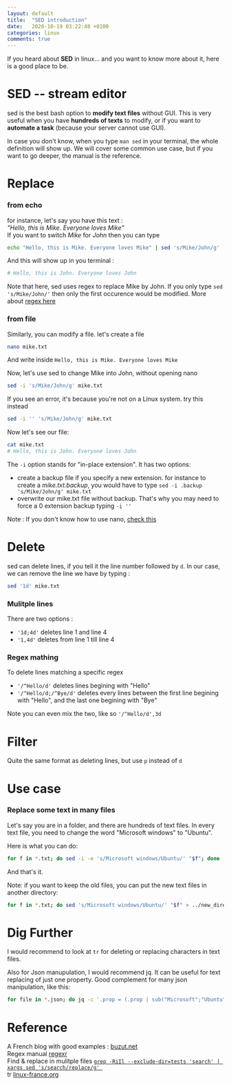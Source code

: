 ```yaml
---
layout: default
title:  "SED introduction"
date:   2020-10-19 03:22:48 +0100
categories: linux
comments: true
---
```


If you heard about  **SED** in linux... and you want to know more about it, here is a good place to be.  



# SED -- stream editor

sed is the best bash option to **modify text files** without GUI. This is very useful when you have **hundreds of texts** to modify, or if you want to **automate a task** (because your server cannot use GUI).

In case you don't know, when you type `man sed` in your terminal, the whole definition will show up. We will cover some common use case, but if you want to go deeper, the manual is the reference.

# Replace

### from echo
for instance, let's say you have this text :  
_"Hello, this is Mike. Everyone loves Mike"_  
If you want to switch _Mike_ for _John_ then you can type
```bash
echo "Hello, this is Mike. Everyone loves Mike" | sed 's/Mike/John/g'
```
And this will show up in you terminal :  
```bash
# Hello, this is John. Everyone loves John
```

Note that here, sed uses regex to replace Mike by John. If you only type `sed 's/Mike/John/'` then only the first occurence would be modified. More about [regex here](https://regexr.com/)

### from file
Similarly, you can modify a file. let's create a file
```bash
nano mike.txt
```
And write inside `Hello, this is Mike. Everyone loves Mike`  

Now, let's use sed to change Mike into John, without opening nano
```bash
sed -i 's/Mike/John/g' mike.txt
```
If you see an error, it's because you're not on a Linux system. try this instead
```bash
sed -i '' 's/Mike/John/g' mike.txt
```

Now let's see our file:
```bash
cat mike.txt
# Hello, this is John. Everyone loves John
```

The `-i` option stands for "in-place extension". It has two options:
- create a backup file if you specify a new extension. for instance to create a _mike.txt.backup_, you would have to type `sed -i .backup 's/Mike/John/g' mike.txt`
- overwrite our mike.txt file without backup. That's why you may need to force a 0 extension backup typing `-i ''`


Note : If you don't know how to use nano, [check this](https://kb.iu.edu/d/aeug)


# Delete

sed can delete lines, if you tell it the line number followed by `d`. In our case, we can remove the line we have by typing :

```bash
sed '1d' mike.txt
```
### Mulitple lines
There are two options :
- `'1d;4d'` deletes line 1 and line 4
- `'1,4d'` deletes from line 1 till line 4

### Regex mathing
To delete lines matching a specific regex
- `'/^Hello/d'` deletes lines begining with "Hello"
- `'/^Hello/d;/^Bye/d'` deletes every lines between the first line begining with "Hello", and the last one begining with "Bye"

Note you can even mix the two, like so `'/^Hello/d',3d`


# Filter
Quite the same format as deleting lines, but use `p` instead of `d`

# Use case

### Replace some text in many files
Let's say you are in a folder, and there are hundreds of text files. In every text file, you need to change the word "Microsoft windows" to "Ubuntu".  

Here is what you can do:
```bash
for f in *.txt; do sed -i -e 's/Microsoft windows/Ubuntu/' "$f"; done
```
And that's it.

Note: if you want to keep the old files, you can put the new text files in another directory:
```bash
for f in *.txt; do sed 's/Microsoft windows/Ubuntu/' "$f" > ../new_directory/"$f" ; done
```

# Dig Further

I would recommend to look at `tr` for deleting or replacing characters in text files.

Also for Json manupulation, I would recommend jq. It can be useful for text replacing of just one property. Good complement for many json manipulation, like this:
```bash
for file in *.json; do jq -c '.prop = (.prop | sub("Microsoft";"Ubuntu"; "g") )' file
```

# Reference
A French blog with good examples : [buzut.net](https://buzut.net/apprendre-commande-sed-linux/)  
Regex manual [regexr](https://regexr.com/)  
Find & replace in mulitple files [`grep -RiIl --exclude-dir=tests 'search' | xargs sed 's/search/replace/g'
`](https://www.internalpointers.com/post/linux-find-and-replace-text-multiple-files)  
tr [linux-france.org](http://www.linux-france.org/article/man-fr/man1/tr-1.html)  
